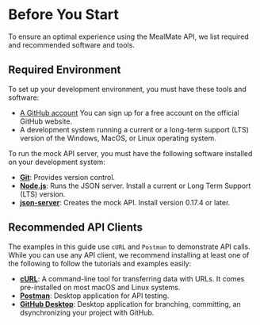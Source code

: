 # Before You Start
To ensure an optimal experience using the MealMate API, we list required and recommended software and tools.

## Required Environment

To set up your development environment, you must have these tools and software:

* [A GitHub account](https://github.com) You can sign up for a free account on the official GitHub website.
* A development system running a current or a long-term support (LTS) version of the Windows, MacOS, or Linux operating system.

To run the mock API server, you must have the following software installed on your development system:

* **[Git][def2]**: Provides version control.
* **[Node.js][def4]**: Runs the JSON server. Install a current or Long Term Support (LTS) version.
* **[json-server][def3]**: Creates the mock API. Install version 0.17.4 or later.

## Recommended API Clients

The examples in this guide use `cURL` and `Postman` to demonstrate API calls. While you can use any API client, we recommend installing at least one of the following to follow the tutorials and examples easily:

* **[cURL][def5]**: A command-line tool for transferring data with URLs. It comes pre-installed on most macOS and Linux systems.
* **[Postman][def6]**: Desktop application for API testing.
* **[GitHub Desktop][def7]**: Desktop application for branching, committing, an dsynchronizing your project with GitHub.

[def2]: git-scm.com/downloads
[def3]: https://www.npmjs.com/package/json-server
[def4]: https://nodejs.org/en/download
[def5]: https://curl.se
[def6]: https://www.postman.com/downloads
[def7]: https://desktop.github.com